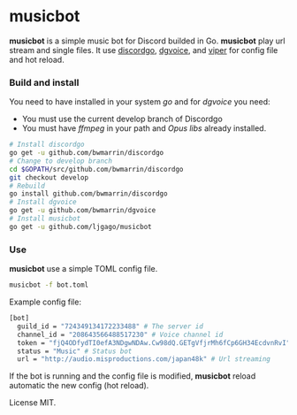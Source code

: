 # musicbot

**musicbot** is a simple music bot for Discord builded in Go. **musicbot** play url stream and single files. It use [discordgo](https://github.com/bwmarrin/discordgo), [dgvoice](https://github.com/bwmarrin/dgvoice), and [viper](https://github.com/spf13/viper) for config file and hot reload.

### Build and install

You need to have installed in your system _go_ and for _dgvoice_ you need:

* You must use the current develop branch of Discordgo
* You must have _ffmpeg_ in your path and _Opus libs_ already installed.

```bash
# Install discordgo
go get -u github.com/bwmarrin/discordgo
# Change to develop branch
cd $GOPATH/src/github.com/bwmarrin/discordgo
git checkout develop
# Rebuild
go install github.com/bwmarrin/discordgo
# Install dgvoice
go get -u github.com/bwmarrin/dgvoice
# Install musicbot
go get -u github.com/ljgago/musicbot
```

### Use

**musicbot** use a simple TOML config file.

```bash
musicbot -f bot.toml
```

Example config file:

```bash
[bot]
  guild_id = "724349134172233488" # The server id
  channel_id = "208643566488517230" # Voice channel id
  token = "fjQ4ODfydTI0efA3NDgwNDAw.Cw98dQ.GETgVfjrMh6fCp6GH34EcdvnRvI" # Token bot
  status = "Music" # Status bot
  url = "http://audio.misproductions.com/japan48k" # Url streaming
```

If the bot is running and the config file is modified, **musicbot** reload automatic the new config (hot reload).

License MIT.